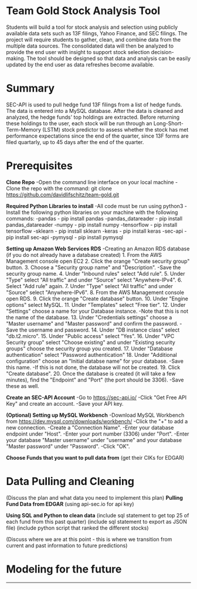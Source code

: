 # Team Gold Stock Analysis Tool
Students will build a tool for stock analysis and selection using publicly available data sets such as 13F filings, Yahoo Finance, and SEC filings. The project will require students to gather, clean, and combine data from the multiple data sources.  The consolidated data will then be analyzed to provide the end user with insight to support stock selection decision-making. The tool should be designed so that data and analysis can be easily updated by the end user as data refreshes become available.

# Summary
SEC-API is used to pull hedge fund 13F filings from a list of hedge funds. The data is entered into a MySQL database. After the data is cleaned and analyzed, the hedge funds' top holdings are extracted. Before returning these holdings to the user, each stock will be run through an Long-Short-Term-Memory (LSTM) stock predictor to assess whether the stock has met performance expectations since the end of the quarter, since 13F forms are filed quartarly, up to 45 days after the end of the quarter. 

# Prerequisites 
**Clone Repo**
    -Open the command line interface on your local machine
    -Clone the repo with the command: git clone https://github.com/davidlifschitz/team-gold.git

**Required Python Libraries to install**
    -All code must be run using python3
    -Install the following python libraries on your machine with the following commands:
        -pandas - pip install pandas
        -pandas_datareader - pip install pandas_datareader
        -numpy - pip install numpy
        -tensorflow - pip install tensorflow
        -sklearn - pip install sklearn
        -keras - pip install keras
        -sec-api - pip install sec-api
        -pymysql - pip install pymysql


**Setting up Amazon Web Services RDS**
    -Creating an Amazon RDS database (if you do not already have a database created)
        1. From the AWS Management console open EC2
        2. Click the orange "Create security group" button.
        3. Choose a "Security group name" and "Description".
            -Save the security group name.
        4. Under "Inbound rules" select "Add rule".
        5. Under "Type" select "All traffic" and under "Source" select "Anywhere-IPv4".
        6. Select "Add rule" again.
        7. Under "Type" select "All traffic" and under "Source" select "Anywhere-IPv6".
        8. From the AWS Management console open RDS.
        9. Click the orange "Create database" button.
        10. Under "Engine options" select MySQL.
        11. Under "Templates" select "Free tier".
        12. Under "Settings" choose a name for your Database instance.
            -Note that this is not the name of the database.
        13. Under "Credentials settings" choose a "Master username" and "Master password" and confirm the password.
            -Save the username and password.
        14. Under "DB instance class" select "db.t2.micro".
        15. Under "Public access" select "Yes".
        16. Under "VPC Security group" select "Choose existing" and under "Existing security groups" choose the security group you created.
        17. Under "Database authentication" select "Password authentication"
        18. Under "Additional configuration" choose an "Initial databse name" for your database.
            -Save this name.
            -If this is not done, the database will not be created. 
        19. Click "Create database".
        20. Once the database is created (it will take a few minutes), find the "Endpoint" and "Port" (the port should be 3306).
            -Save these as well.

**Create an SEC-API Account**
    -Go to https://sec-api.io/
    -Click "Get Free API Key" and create an account.
    -Save your API key.

**(Optional) Setting up MySQL Workbench**
    -Download MySQL Workbench from https://dev.mysql.com/downloads/workbench/
    -Click the "+" to add a new connection.
    -Create a "Connection Name".
    -Enter your database endpoint under "Host".
    -Enter your port number (3306) under "Port".
    -Enter your database "Master username" under "username" and your database "Master password" under "Password".
    -Click "OK".

**Choose Funds that you want to pull data from**
(get their CIKs for EDGAR)

# Data Pulling and Cleaning
(Discuss the plan and what data you need to implement this plan)
**Pulling Fund Data from EDGAR**
(using api-sec.io for api key)

**Using SQL and Python to clean data**
(include sql statement to get top 25 of each fund from this past quarter)
(include sql statement to export as JSON file)
(include python script that ranked the different stocks)

(Discuss where we are at this point - this is where we transition from current and past information to future predictions)
# Modeling for the future
****
